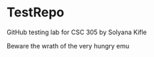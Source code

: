# TestRepo
GitHub testing lab for CSC 305 by Solyana Kifle

Beware the wrath of the very hungry emu
